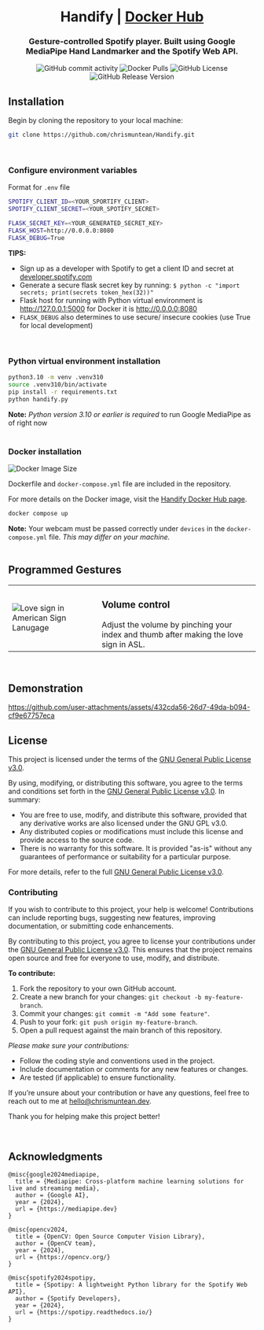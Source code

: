<div align="center">

# Handify | [Docker Hub](https://hub.docker.com/r/chrismuntean/handify)

### Gesture-controlled Spotify player. Built using Google MediaPipe Hand Landmarker and the Spotify Web API.

![GitHub commit activity](https://img.shields.io/github/commit-activity/t/chrismuntean/handify)
![Docker Pulls](https://img.shields.io/docker/pulls/chrismuntean/handify.svg)
![GitHub License](https://img.shields.io/github/license/chrismuntean/handify)
![GitHub Release Version](https://img.shields.io/github/v/release/chrismuntean/handify)

</div>

## Installation
Begin by cloning the repository to your local machine:
```bash
git clone https://github.com/chrismuntean/Handify.git
```
<br>

### Configure environment variables
Format for `.env` file
```bash
SPOTIFY_CLIENT_ID=<YOUR_SPORTIFY_CLIENT>
SPOTIFY_CLIENT_SECRET=<YOUR_SPOTIFY_SECRET>

FLASK_SECRET_KEY=<YOUR_GENERATED_SECRET_KEY>
FLASK_HOST=http://0.0.0.0:8080
FLASK_DEBUG=True
```
**TIPS:**
* Sign up as a developer with Spotify to get a client ID and secret at [developer.spotify.com](https://developer.spotify.com)
* Generate a secure flask secret key by running: `$ python -c "import secrets; print(secrets token_hex(32))"`
* Flask host for running with Python virtual environment is http://127.0.0.1:5000 for Docker it is http://0.0.0.0:8080
* `FLASK_DEBUG` also determines to use secure/ insecure cookies (use True for local development)
<br>

### Python virtual environment installation
```bash
python3.10 -m venv .venv310
source .venv310/bin/activate
pip install -r requirements.txt
python handify.py
```
**Note:** *Python version 3.10 or earlier is required* to run Google MediaPipe as of right now
<br><br>

### Docker installation
![Docker Image Size](https://img.shields.io/docker/image-size/chrismuntean/handify)


Dockerfile and `docker-compose.yml` file are included in the repository.

For more details on the Docker image, visit the [Handify Docker Hub page](https://hub.docker.com/r/chrismuntean/handify).

```bash
docker compose up
```
**Note:** Your webcam must be passed correctly under `devices` in the `docker-compose.yml` file. *This may differ on your machine.*
<br><br>

## Programmed Gestures
<table>
  
  <tr>
    <td>
      <img src="/static/pinch.png" alt="Love sign in American Sign Lanugage">
    </td>
    <td>
        <h3><b>Volume control</b></h3>
        Adjust the volume by pinching your index and thumb after making the love sign in ASL.
    </td>
  </tr>

</table>
<br>

## Demonstration
https://github.com/user-attachments/assets/432cda56-26d7-49da-b094-cf9e67757eca
<br>

## License

This project is licensed under the terms of the [GNU General Public License v3.0](LICENSE).

By using, modifying, or distributing this software, you agree to the terms and conditions set forth in the [GNU General Public License v3.0](https://www.gnu.org/licenses/gpl-3.0.en.html). In summary:

- You are free to use, modify, and distribute this software, provided that any derivative works are also licensed under the GNU GPL v3.0.
- Any distributed copies or modifications must include this license and provide access to the source code.
- There is no warranty for this software. It is provided "as-is" without any guarantees of performance or suitability for a particular purpose.

For more details, refer to the full [GNU General Public License v3.0](https://www.gnu.org/licenses/gpl-3.0.en.html).

### Contributing
If you wish to contribute to this project, your help is welcome! Contributions can include reporting bugs, suggesting new features, improving documentation, or submitting code enhancements.

By contributing to this project, you agree to license your contributions under the [GNU General Public License v3.0](https://www.gnu.org/licenses/gpl-3.0.en.html). This ensures that the project remains open source and free for everyone to use, modify, and distribute.

**To contribute:**
1. Fork the repository to your own GitHub account.
2. Create a new branch for your changes: `git checkout -b my-feature-branch`.
3. Commit your changes: `git commit -m "Add some feature"`.
4. Push to your fork: `git push origin my-feature-branch`.
5. Open a pull request against the main branch of this repository.

*Please make sure your contributions:*
- Follow the coding style and conventions used in the project.
- Include documentation or comments for any new features or changes.
- Are tested (if applicable) to ensure functionality.

If you’re unsure about your contribution or have any questions, feel free to reach out to me at [hello@chrismuntean.dev](mailto:hello@chrismuntean.dev).

Thank you for helping make this project better!

<br>

## Acknowledgments
```
@misc{google2024mediapipe,
  title = {Mediapipe: Cross-platform machine learning solutions for live and streaming media},
  author = {Google AI},
  year = {2024},
  url = {https://mediapipe.dev}
}

@misc{opencv2024,
  title = {OpenCV: Open Source Computer Vision Library},
  author = {OpenCV team},
  year = {2024},
  url = {https://opencv.org/}
}

@misc{spotify2024spotipy,
  title = {Spotipy: A lightweight Python library for the Spotify Web API},
  author = {Spotify Developers},
  year = {2024},
  url = {https://spotipy.readthedocs.io/}
}
```
